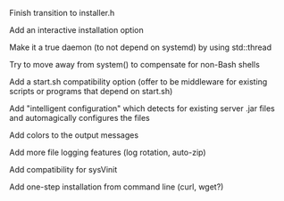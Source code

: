 Finish transition to installer.h

Add an interactive installation option

Make it a true daemon (to not depend on systemd) by using std::thread

Try to move away from system() to compensate for non-Bash shells

Add a start.sh compatibility option (offer to be middleware for existing scripts or programs that depend on start.sh)

Add "intelligent configuration" which detects for existing server .jar files and automagically configures the files

Add colors to the output messages

Add more file logging features (log rotation, auto-zip)

Add compatibility for sysVinit

Add one-step installation from command line (curl, wget?)
